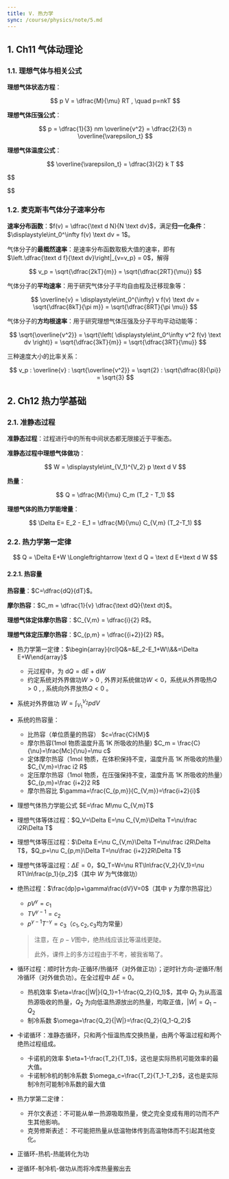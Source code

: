 ```yaml
---
title: V. 热力学
sync: /course/physics/note/5.md
---
```


## 1. Ch11 气体动理论

### 1.1. 理想气体与相关公式

**理想气体状态方程**：

$$
p V = \dfrac{M}{\mu} RT , \quad p=nkT
$$

**理想气体压强公式**：

$$
p = \dfrac{1}{3} nm \overline{v^2} = \dfrac{2}{3} n \overline{\varepsilon_t}
$$

**理想气体温度公式**：

$$
\overline{\varepsilon_t} = \dfrac{3}{2} k T
$$

$$


$$

### 1.2. 麦克斯韦气体分子速率分布

**速率分布函数**：$f(v) = \dfrac{\text d N}{N \text dv}$，满足**归一化条件**：$\displaystyle\int_0^\infty f(v) \text dv = 1$。

气体分子的**最概然速率**：是速率分布函数取极大值的速率，即有 $\left.\dfrac{\text d f}{\text dv}\right|_{v=v_p} = 0$，解得

$$
v_p = \sqrt{\dfrac{2kT}{m}} = \sqrt{\dfrac{2RT}{\mu}}
$$

气体分子的**平均速率**：用于研究气体分子平均自由程及迁移现象等：

$$
\overline{v} = \displaystyle\int_0^{\infty} v f(v) \text dv = \sqrt{\dfrac{8kT}{\pi m}} = \sqrt{\dfrac{8RT}{\pi \mu}}
$$

气体分子的**方均根速率**：用于研究理想气体压强及分子平均平动动能等：

$$
\sqrt{\overline{v^2}} = \sqrt{\left( \displaystyle\int_0^\infty v^2 f(v) \text dv \right)} = \sqrt{\dfrac{3kT}{m}} = \sqrt{\dfrac{3RT}{\mu}}
$$

三种速度大小的比率关系：

$$
v_p : \overline{v} : \sqrt{\overline{v^2}} = \sqrt{2} : \sqrt{\dfrac{8}{\pi}} = \sqrt{3}
$$

## 2. Ch12 热力学基础

### 2.1. 准静态过程

**准静态过程**：过程进行中的所有中间状态都无限接近于平衡态。

**准静态过程中理想气体做功**：

$$
W = \displaystyle\int_{V_1}^{V_2} p \text d V
$$

**热量**：

$$
Q = \dfrac{M}{\mu} C_m (T_2 - T_1)
$$

**理想气体的热力学能增量**：

$$
\Delta E= E_2 - E_1 = \dfrac{M}{\mu} C_{V,m} (T_2-T_1)
$$

### 2.2. 热力学第一定律

$$
Q = \Delta E+W \Longleftrightarrow \text d Q = \text d E+\text d W
$$

#### 2.2.1. 热容量

**热容量**：$C=\dfrac{dQ}{dT}$。

**摩尔热容**：$C_m = \dfrac{1}{v} \dfrac{\text dQ}{\text dt}$。

**理想气体定体摩尔热容**：$C_{V,m} = \dfrac{i}{2} R$。

**理想气体定压摩尔热容**：$C_{p,m} = \dfrac{{i+2}}{2} R$。

- 热力学第一定律：$\begin{array}{rcl}Q&=&E_2-E_1+W\\&&=\Delta E+W\end{array}$​

    - 元过程中，为 $\mathrm{d}Q=\mathrm{d}E+\mathrm{d}W$​
    - 约定系统对外界做功$W>0$ , 外界对系统做功$W<0$，系统从外界吸热$Q>0$ , , 系统向外界放热$Q<0$ 。

- 系统对外界做功 $W=\int_{V_1}^{V_2}pdV$

- 系统的热容量：

    - 比热容（单位质量的热容） $c=\frac{C}{M}$
    - 摩尔热容(1mol 物质温度升高 1K 所吸收的热量) $C_m = \frac{C}{\nu}=\frac{Mc}{\nu}=\mu c$
    - 定体摩尔热容（1mol 物质，在体积保持不变，温度升高 1K 所吸收的热量）$C_{V,m}=\frac i2 R$
    - 定压摩尔热容（1mol 物质，在压强保持不变，温度升高 1K 所吸收的热量）$C_{p,m}=\frac {i+2}2 R$
    - 摩尔热容比 $\gamma=\frac{C_{p,m}}{C_{V,m}}=\frac{i+2}{i}$

- 理想气体热力学能公式 $E=\frac M\mu C_{V,m}T$

- 理想气体等体过程：$Q_V=\Delta E=\nu C_{V,m}\Delta T=\nu\frac i2R\Delta T$​

- 理想气体等压过程：$\Delta E=\nu C_{V,m}\Delta T=\nu\frac i2R\Delta T$，$Q_p=\nu C_{p,m}\Delta T=\nu\frac {i+2}2R\Delta T$

- 理想气体等温过程：$\Delta E=0$，$Q_T=W=\nu RT\ln\frac{V_2}{V_1}=\nu RT\ln\frac{p_1}{p_2}$（其中 $W$ 为气体做功）

- 绝热过程：$\frac{dp}p+\gamma\frac{dV}V=0$（其中 $\gamma$ 为摩尔热容比）

    - $pV^\gamma=c_1$
    - $TV^{\gamma-1}=c_2$
    - $p^{\gamma-1}T^{-\gamma}=c_3$（$c_1,c_2,c_3$​ 均为常量）

    > 注意，在 $p-V$​ 图中，绝热线应该比等温线更陡。
    >
    > 此外，课件上的多方过程由于不考，被我省略了。

- 循环过程：顺时针方向-正循环/热循环（对外做正功）；逆时针方向-逆循环/制冷循环（对外做负功）。在全过程中 $\Delta E=0$。

    - 热机效率 $\eta=\frac{|W|}{Q_1}=1-\frac{Q_2}{Q_1}$，其中 $Q_1$ 为从高温热源吸收的热量，$Q_2$ 为向低温热源放出的热量，均取正值，$|W|=Q_1-Q_2$
    - 制冷系数 $\omega=\frac{Q_2}{|W|}=\frac{Q_2}{Q_1-Q_2}$

- 卡诺循环：准静态循环，只和两个恒温热库交换热量，由两个等温过程和两个绝热过程组成。

    - 卡诺机的效率 $\eta=1-\frac{T_2}{T_1}$，这也是实际热机可能效率的最大值。
    - 卡诺制冷机的制冷系数 $\omega_c=\frac{T_2}{T_1-T_2}$，这也是实际制冷剂可能制冷系数的最大值

- 热力学第二定律：

    - 开尔文表述：不可能从单一热源吸取热量，使之完全变成有用的功而不产生其他影响。
    - 克劳修斯表述： 不可能把热量从低温物体传到高温物体而不引起其他变化。

- 正循环-热机-热能转化为功
- 逆循环-制冷机-做功从而将冷库热量搬出去
